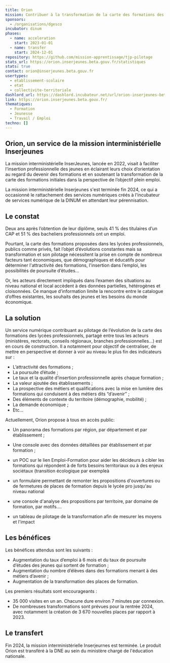 ```yaml
---
title: Orion
mission: Contribuer à la transformation de la carte des formations des lycées professionnels
sponsors:
  - /organisations/dgesco
incubator: dinum
phases:
  - name: acceleration
    start: 2023-01-01
  - name: transfer
    start: 2024-12-01
repository: https://github.com/mission-apprentissage/tjp-pilotage
stats_url: https://orion.inserjeunes.beta.gouv.fr/statistiques
stats: true
contact: orion@inserjeunes.beta.gouv.fr
usertypes:
  - etablissement-scolaire
  - etat
  - collectivite-territoriale
dashlord_url: https://dashlord.incubateur.net/url/orion-inserjeunes-beta-gouv-fr/
link: https://orion.inserjeunes.beta.gouv.fr/
thematiques:
  - Formation
  - Jeunesse
  - Travail / Emploi
techno: []
---
```

## Orion, un service de la mission interministérielle Inserjeunes

La mission interministérielle InserJeunes, lancée en 2022, visait à faciliter l'insertion professionnelle des jeunes en éclairant leurs choix d’orientation au regard du devenir des formations et en soutenant la transformation de la carte des formations initiales dans la perspective de l’objectif plein emploi. 

La mission interministérielle Inserjeunes s'est terminée fin 2024, ce qui a occasionné le rattachement des services numériques créés à l'incubateur de services numérique de la DINUM en attendant leur pérennisation.  

## Le constat

Deux ans après l’obtention de leur diplôme, seuls 41 % des titulaires d’un CAP et 51 % des bacheliers professionnels ont un emploi.

Pourtant, la carte des formations proposées dans les lycées professionnels, publics comme privés, fait l’objet d’évolutions constantes mais sa transformation et son pilotage nécessitent la prise en compte de nombreux facteurs tant économiques, que démographiques et éducatifs pour déterminer l'attractivité des formations, l'insertion dans l’emploi, les possibilités de poursuite d’études… 

Or, les acteurs directement impliqués dans l’examen des situations au niveau national et local accèdent à des données partielles, hétérogènes et cloisonnées. Ce manque d’information limite la rencontre entre le catalogue d’offres existantes, les souhaits des jeunes et les besoins du monde économique. 

## La solution

Un service numérique contribuant au pilotage de l’évolution de la carte des formations des lycées professionnels, partagé entre tous les acteurs (ministères, rectorats, conseils régionaux, branches professionnelles…) est en cours de construction. Il a notamment pour objectif de centraliser, de mettre en perspective et donner à voir au niveau le plus fin des indicateurs sur :
- L’attractivité des formations ;
- La poursuite d’étude ;
- Le taux et la qualité d’insertion professionnelle après chaque formation ;
- La valeur ajoutée des établissements ;
- La prospective des métiers et qualifications avec la mise en lumière des formations qui conduisent à des métiers dits “d’avenir” ;
- Des éléments de contexte du territoire (démographie, mobilité) ;
- La demande économique ;
- Etc…

Actuellement, Orion propose à tous en accès public: 
- Un panorama des formations par région, par département et par établissement ;
- Une console avec des données détaillées par établissement et par formation ; 
- un POC sur le lien Emploi-Formation pour aider les décideurs à cibler les formations qui répondent à de forts besoins territoriaux ou à des enjeux sociétaux (transition écologique par exempleà

- un formulaire permettant de remonter les propositions d'ouvertures ou de fermetures de places de formation depuis le lycée pro jusqu'au niveau national
- une console d'analyse des propositions par territoire, par domaine de formation, par motifs....
- un tableau de pilotage de la transformation afin de mesurer les moyens et l'impact

## Les bénéfices

Les bénéfices attendus sont les suivants : 
- Augmentation du taux d’emploi à 6 mois et du taux de poursuite d’études des jeunes qui sortent de formation ;
- Augmentation du nombre d’élèves dans des formations menant à des métiers d’avenir ;
- Augmentation de la transformation des places de formation.

Les premiers résultats sont encourageants : 
- 35 000 visites en un an. Chacune dure environ 7 minutes par connexion.
- De nombreuses transformations sont prévues pour la rentrée 2024, avec notamment la création de 3 670 nouvelles places par rapport à 2023.


## Le transfert

Fin 2024, la mission interministérielle Inserjeurnes est terminée. Le produit Orion est transféré à la DNE au sein du ministère chargé de l'éducation nationale.



